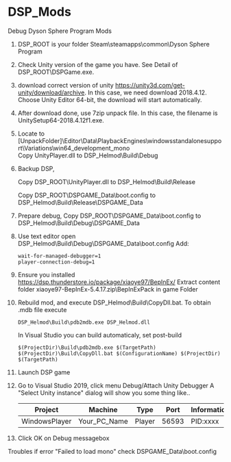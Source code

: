 # DSP_Mods
Debug Dyson Sphere Program Mods

1. DSP_ROOT is your folder Steam\steamapps\common\Dyson Sphere Program
1. Check Unity version of the game you have.
    See Detail of DSP_ROOT\DSPGame.exe.
1. download correct version of unity https://unity3d.com/get-unity/download/archive.
    In this case, we need download 2018.4.12. Choose Unity Editor 64-bit, the download will start automatically.
1. After download done, use 7zip unpack file.
    In this case, the filename is UnitySetup64-2018.4.12f1.exe.
1. Locate to [UnpackFolder]\Editor\Data\PlaybackEngines\windowsstandalonesupport\Variations\win64_development_mono\
    Copy UnityPlayer.dll to DSP_Helmod\Build\Debug
1. Backup DSP,
    
    Copy DSP_ROOT\UnityPlayer.dll to DSP_Helmod\Build\Release

    Copy DSP_ROOT\DSPGAME_Data\boot.config to DSP_Helmod\Build\Release\DSPGAME_Data
1. Prepare debug, Copy DSP_ROOT\DSPGAME_Data\boot.config to DSP_Helmod\Build\Debug\DSPGAME_Data
1. Use text editor open DSP_Helmod\Build\Debug\DSPGAME_Data\boot.config
    Add:
    ```
    wait-for-managed-debugger=1
    player-connection-debug=1
    ```
1. Ensure you installed https://dsp.thunderstore.io/package/xiaoye97/BepInEx/
    Extract content folder xiaoye97-BepInEx-5.4.17.zip\BepInExPack in game Folder
1. Rebuild mod, and execute DSP_Helmod\Build\CopyDll.bat. To obtain .mdb file execute
    ```
    DSP_Helmod\Build\pdb2mdb.exe DSP_Helmod.dll
    ```
    
    In Visual Studio you can build automaticaly, set post-build
    
    ```
    $(ProjectDir)\Build\pdb2mdb.exe $(TargetPath)
    $(ProjectDir)\Build\CopyDll.bat $(ConfigurationName) $(ProjectDir) $(TargetPath) 
    ```
1. Launch DSP game
1. Go to Visual Studio 2019, click menu Debug/Attach Unity Debugger
A "Select Unity instance" dialog will show you some thing like..

    | Project       | Machine      | Type   | Port  | Information |
    | ------------- | ------------ | ------ | ----- | ----------- |
    | WindowsPlayer | Your_PC_Name | Player | 56593 | PID:xxxx    |

1. Click OK on Debug messagebox

Troubles
    if error "Failed to load mono" check DSPGAME_Data\boot.config
